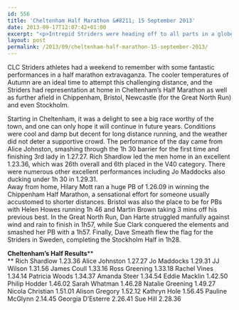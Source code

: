 ```yaml
---
id: 556
title: 'Cheltenham Half Marathon &#8211; 15 September 2013'
date: 2013-09-17T12:07:42+01:00
excerpt: "<p>Intrepid Striders were heading off to all parts in a globe-trotting weekend of half marathon action. However, the main focus was, of course, on our home town for Cheltenham's Half Marathon. Dave Smeath takes the long view from sunny Stockholm.....</p>"
layout: post
permalink: /2013/09/cheltenham-half-marathon-15-september-2013/
---
```

CLC Striders athletes had a weekend to remember with some fantastic performances in a half marathon extravaganza. The cooler temperatures of Autumn are an ideal time to attempt this challenging distance, and the Striders had representation at home in Cheltenham&#8217;s Half Marathon as well as further afield in Chippenham, Bristol, Newcastle (for the Great North Run) and even Stockholm.

Starting in Cheltenham, it was a delight to see a big race worthy of the town, and one can only hope it will continue in future years. Conditions were cool and damp but decent for long distance running, and the weather did not deter a supportive crowd. The performance of the day came from Alice Johnston, smashing through the 1h 30 barrier for the first time and finishing 3rd lady in 1.27.27. Rich Shardlow led the men home in an excellent 1.23.36, which was 26th overall and 6th placed in the V40 category. There were numerous other excellent performances including Jo Maddocks also ducking under 1h 30 in 1.29.31.  
Away from home, Hilary Mott ran a huge PB of 1.26.09 in winning the Chippenham Half Marathon, a sensational effort for someone usually accustomed to shorter distances. Bristol was also the place to be for PBs with Helen Howes running 1h 46 and Martin Brown taking 3 mins off his previous best. In the Great North Run, Dan Harte struggled manfully against wind and rain to finish in 1h57, while Sue Clark conquered the elements and smashed her PB with a 1h57. Finally, Dave Smeath flew the flag for the Striders in Sweden, completing the Stockholm Half in 1h28.

**Cheltenham&#8217;s Half Results****  
** Rich Shardlow 1.23.36 Alice Johnston 1.27.27 Jo Maddocks 1.29.31 JJ Wilson 1.31.56 James Coull 1.33.16 Ross Greening 1.33.18 Rachel Vines 1.34.14 Patricia Woods 1.34.37 Amanda Steer 1.34.54 Eddie Macklin 1.42.50 Philip Hodder 1.46.02 Sarah Whatman 1.46.28 Natalie Greening 1.49.27 Nicola Christian 1.51.01 Alison Gregory 1.52.12 Kathryn Hole 1.56.45 Pauline McGlynn 2.14.45 Georgia D&#8217;Esterre 2.26.41 Sue Hill 2.28.36